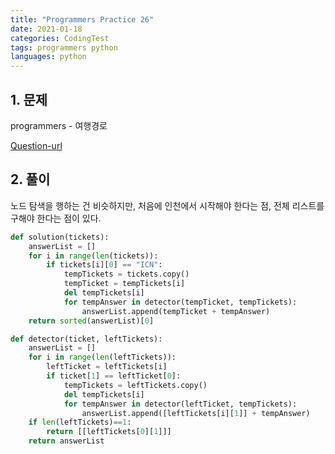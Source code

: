 ```yaml
---
title: "Programmers Practice 26"
date: 2021-01-18
categories: CodingTest
tags: programmers python
languages: python
---
```

## 1. 문제 

programmers - 여행경로

[Question-url](https://programmers.co.kr/learn/courses/30/lessons/43164)


## 2. 풀이

노드 탐색을 행하는 건 비슷하지만, 처음에 인천에서 시작해야 한다는 점, 전체 리스트를 구해야 한다는 점이 있다.

```python
def solution(tickets):
    answerList = []
    for i in range(len(tickets)):
        if tickets[i][0] == "ICN":
            tempTickets = tickets.copy()
            tempTicket = tempTickets[i]
            del tempTickets[i]
            for tempAnswer in detector(tempTicket, tempTickets):
                answerList.append(tempTicket + tempAnswer)
    return sorted(answerList)[0]

def detector(ticket, leftTickets):
    answerList = []
    for i in range(len(leftTickets)):
        leftTicket = leftTickets[i]
        if ticket[1] == leftTicket[0]:
            tempTickets = leftTickets.copy()
            del tempTickets[i]
            for tempAnswer in detector(leftTicket, tempTickets):
                answerList.append([leftTickets[i][1]] + tempAnswer)
    if len(leftTickets)==1:
        return [[leftTickets[0][1]]]
    return answerList
```